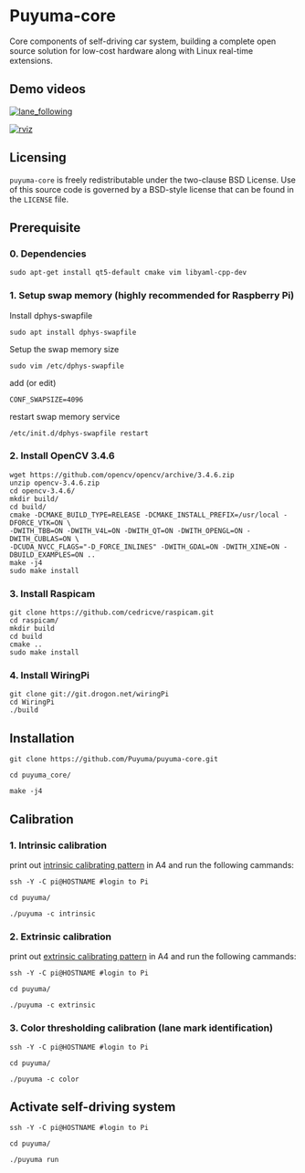 # Puyuma-core

Core components of self-driving car system, building a complete open source solution
for low-cost hardware along with Linux real-time extensions.

## Demo videos

[![lane_following](https://github.com/ncku-ros2-research/xenobot/blob/master/materials/demo_video1.jpeg?raw=true)](https://www.youtube.com/watch?v=84MXc0_F61o)

[![rviz](https://github.com/ncku-ros2-research/xenobot/blob/master/materials/demo_video2.jpeg?raw=true)](https://www.youtube.com/watch?v=XK602hzbORY&feature=youtu.be)

Licensing
---------
`puyuma-core` is freely redistributable under the two-clause BSD License.
Use of this source code is governed by a BSD-style license that can be found
in the `LICENSE` file.

## Prerequisite

### 0. Dependencies

```
sudo apt-get install qt5-default cmake vim libyaml-cpp-dev
```
### 1. Setup swap memory (highly recommended for Raspberry Pi)

Install dphys-swapfile

```
sudo apt install dphys-swapfile
```

Setup the swap memory size

```
sudo vim /etc/dphys-swapfile
```

add (or edit)

```
CONF_SWAPSIZE=4096
```

restart swap memory service

```
/etc/init.d/dphys-swapfile restart
```

### 2. Install OpenCV 3.4.6

```
wget https://github.com/opencv/opencv/archive/3.4.6.zip
unzip opencv-3.4.6.zip
cd opencv-3.4.6/
mkdir build/
cd build/
cmake -DCMAKE_BUILD_TYPE=RELEASE -DCMAKE_INSTALL_PREFIX=/usr/local -DFORCE_VTK=ON \
-DWITH_TBB=ON -DWITH_V4L=ON -DWITH_QT=ON -DWITH_OPENGL=ON -DWITH_CUBLAS=ON \
-DCUDA_NVCC_FLAGS="-D_FORCE_INLINES" -DWITH_GDAL=ON -DWITH_XINE=ON -DBUILD_EXAMPLES=ON ..
make -j4
sudo make install
```

### 3. Install Raspicam

```
git clone https://github.com/cedricve/raspicam.git
cd raspicam/
mkdir build
cd build
cmake ..
sudo make install
```

### 4. Install WiringPi

```
git clone git://git.drogon.net/wiringPi
cd WiringPi
./build
```

## Installation

```
git clone https://github.com/Puyuma/puyuma-core.git

cd puyuma_core/

make -j4
```

## Calibration

### 1. Intrinsic calibration

print out [intrinsic calibrating pattern](https://drive.google.com/open?id=0B2DQhcp-s6aoQ2J3LUVPR3FVZTA) in A4 and run the following cammands:

```
ssh -Y -C pi@HOSTNAME #login to Pi

cd puyuma/

./puyuma -c intrinsic
```


### 2. Extrinsic calibration

print out [extrinsic calibrating pattern](https://drive.google.com/open?id=1J0H0wnwJJ62ytl2PEVEy6D1bAt3FOtRG) in A4 and run the following cammands:

```
ssh -Y -C pi@HOSTNAME #login to Pi

cd puyuma/

./puyuma -c extrinsic
```


### 3. Color thresholding calibration (lane mark identification)

```
ssh -Y -C pi@HOSTNAME #login to Pi

cd puyuma/

./puyuma -c color
```

## Activate self-driving system

```
ssh -Y -C pi@HOSTNAME #login to Pi

cd puyuma/

./puyuma run
```
